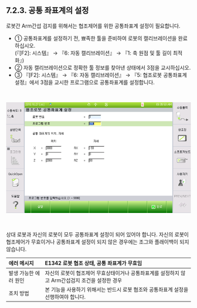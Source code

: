 ﻿## 7.2.3. 공통 좌표계의 설정


로봇간 Arm간섭 검지를 위해서는 협조제어를 위한 공통좌표계 설정이 필요합니다.

 - ①	공통좌표계를 설정하기 전, 뾰족한 툴을 준비하여 로봇의 캘리브레이션을 완료하십시오.  
    (『[F2]: 시스템』 → 『6: 자동 캘리브레이션』 → 『1: 축 원점 및 툴 길이 최적화』)
 - ②	자동 캘리브레이션으로 정확한 툴 정보를 찾아낸 상태에서 3점을 교시하십시오.
 - ③	『[F2]: 시스템』 → 『6: 자동 캘리브레이션』 → 『5: 협조로봇 공통좌표계 설정』에서 3점을 교시한 프로그램으로 공통좌표계를 설정합니다.
  
<br>

![[그림7-10] 공통좌표계 설정](../../_assets/7-7.png)

<br>


상대 로봇과 자신의 로봇이 모두 공통좌표계 설정이 되어 있어야 합니다. 자신의 로봇이 협조제어가 무효이거나 공통좌표계 설정이 되지 않은 경우에는 조그와 플래이백이 되지 않습니다.

|에러 메시지|	E1342 	로봇 협조 상태, 공통 좌표계가 무효임|
|:--|:--| 
|발생 가능한 에러 원인|	자신의 로봇이 협조제어 무효상태이거나 공통좌표계를 설정하지 않고 Arm간섭검지 조건을 설정한 경우|
|조치 방법|	본 기능을 사용하기 위해서는 반드시 로봇 협조와 공통좌표계 설정을 선행하여야 합니다.|
